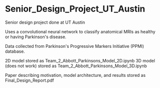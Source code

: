 # Senior_Design_Project_UT_Austin
Senior design project done at UT Austin

Uses a convolutional neural network to classify anatomical MRIs as healthy or having Parkinson's disease.

Data collected from Parkinson's Progressive Markers Initiative (PPMI) database.

2D model stored as Team_2_Abbott_Parkinsons_Model_2D.ipynb
3D model (does not work) stored as Team_2_Abbott_Parkinsons_Model_3D.ipynb

Paper describing motivation, model architecture, and results stored as Final_Design_Report.pdf
